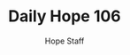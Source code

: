 ---
image: /assets/img/daily-hope-default-artwork.png
title: Daily Hope 106
number: 106
categories:
  - Daily Hope
author: Hope Staff
notes: Daily Hope 106
embed: >-
  <iframe style="border-radius:12px" src="https://open.spotify.com/embed/episode/2ncTDw7X4wmyDqNH7JEH7l?utm_source=generator" width="100%" height="152" frameBorder="0" allowfullscreen="" allow="autoplay; clipboard-write; encrypted-media; fullscreen; picture-in-picture" loading="lazy"></iframe>
---